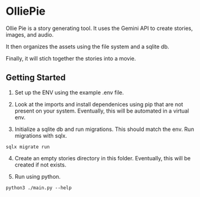 # OlliePie

Ollie Pie is a story generating tool. It uses the Gemini API to create stories,
images, and audio.

It then organizes the assets using the file system and a sqlite db.

Finally, it will stich together the stories into a movie.

## Getting Started

1. Set up the ENV using the example .env file.

2. Look at the imports and install dependenices using pip that are not present on your system. Eventually,
this will be automated in a virtual env.

3. Initialize a sqlite db and run migrations. This should match the env. Run migrations with sqlx.

```
sqlx migrate run
```

4. Create an empty stories directory in this folder. Eventually, this will be created if not exists.

5. Run using python. 

```
python3 ./main.py --help
```
